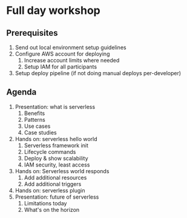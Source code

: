 # Full day workshop

## Prerequisites
1. Send out local environment setup guidelines
1. Configure AWS account for deploying
    1. Increase account limits where needed
    1. Setup IAM for all participants
1. Setup deploy pipeline (if not doing manual deploys per-developer)

## Agenda
1. Presentation: what is serverless
    1. Benefits
    1. Patterns
    1. Use cases
    1. Case studies
1. Hands on:  serverless hello world
    1. Serverless framework init
    1. Lifecycle commands
    1. Deploy & show scalability
    1. IAM security, least access
1. Hands on:  Serverless world responds
    1. Add additional resources
    1. Add additional triggers
1. Hands on:  serverless plugin
1. Presentation:  future of serverless
    1. Limitations today
    1. What's on the horizon
